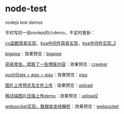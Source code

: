 # node-test
nodejs test demos

平时写的一些nodejs的小demo，不定时更新：

[co函数简易实现](https://github.com/whxaxes/node-test/blob/master/other/myco.js)，[koa中间件简易实现](https://github.com/whxaxes/node-test/blob/master/other/mykoa.js)，[koa中间件实现_2](https://github.com/whxaxes/node-test/blob/master/other/mykoa_2.js)

[bigpipe](https://github.com/whxaxes/node-test/tree/master/server/bigpipe)：效果预览：[bigpipe](http://node-tester-171479.nitrousapp.com:9030/bigpipe)

[简易爬虫，爬取了一些博客内容](https://github.com/whxaxes/node-test/tree/master/server/creeper)：效果预览：[creeper](http://node-tester-171479.nitrousapp.com:9030/creeper)

[pushState + ajax = pjax](https://github.com/whxaxes/node-test/tree/master/server/pjax)：效果预览：[pjax](http://node-tester-171479.nitrousapp.com:9030/pjax/pjax1.html)

[图片上传预览及文件上传](https://github.com/whxaxes/node-test/tree/master/server/upload)：效果预览：[upload](http://node-tester-171479.nitrousapp.com:9030/uindex)

[移动端图片压缩上传demo](https://github.com/whxaxes/node-test/tree/master/server/upload/index_2.html)：效果预览：[upload2](http://node-tester-171479.nitrousapp.com:9030/uindex_2)

[websocket实现，数据收发帧解析](https://github.com/whxaxes/node-test/tree/master/server/websocket)：效果预览：[websocket](http://node-tester-171479.nitrousapp.com:9030/wsindex)
